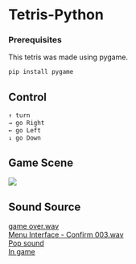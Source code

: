 # Tetris-Python

### Prerequisites
This tetris was made using pygame.
```bash
pip install pygame
```

## Control
```bash
↑ turn
→ go Right
← go Left
↓ go Down
```

## Game Scene
<p align="left">
<img src="https://github.com/YiJeongseop/Tetris-Python/assets/112690335/5e545ded-5729-4a05-bd62-9bae939bd12d">
</p>

## Sound Source
[game over.wav](https://freesound.org/people/irrlicht/sounds/42349/)  
[Menu Interface - Confirm 003.wav](https://freesound.org/people/DWOBoyle/sounds/143607/)  
[Pop sound](https://freesound.org/people/deraj/sounds/202230/)  
[In game](https://freesound.org/people/BloodPixelHero/sounds/580898/)
